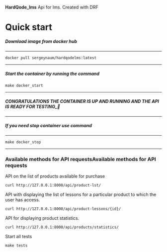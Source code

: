 **HardQode_lms** Api for lms. Created with DRF


# Quick start

##### Download image from docker hub

---
```
docker pull sergeynaum/hardqodelms:latest
```
---
##### Start the container by running the command
```
make docker_start
```
---
##### CONGRATULATIONS THE CONTAINER IS UP AND RUNNING AND THE API IS READY FOR TESTING_🚀
---

##### If you need stop container use command
---

```
make docker_stop
```

---
### Available methods for API requestsAvailable methods for API requests

API on the list of products available for purchase
```
curl http://127.0.0.1:8000/api/product-lst/
```

API with displaying the list of lessons for a particular product to which the user has access.

```
curl http://127.0.0.1:8000/api/product-lessons/{id}/
```

API for displaying product statistics.

```
curl http://127.0.0.1:8000/api/products/statistics/
```

Start all tests

```
make tests
```
